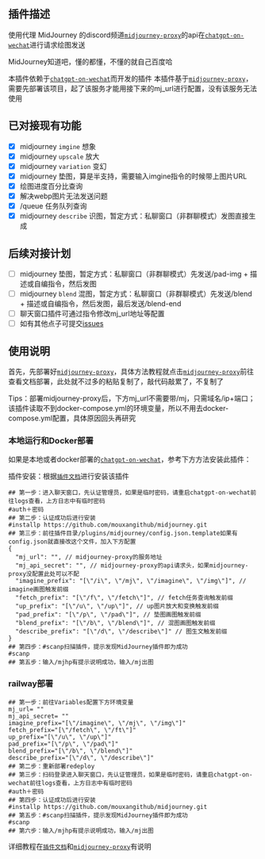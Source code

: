 ## 插件描述

使用代理 MidJourney 的discord频道[`midjourney-proxy`](https://github.com/novicezk/midjourney-proxy)的api在[`chatgpt-on-wechat`](https://github.com/zhayujie/chatgpt-on-wechat)进行请求绘图发送

MidJourney知道吧，懂的都懂，不懂的就自己百度哈

本插件依赖于[`chatgpt-on-wechat`](https://github.com/zhayujie/chatgpt-on-wechat)而开发的插件
本插件基于[`midjourney-proxy`](https://github.com/novicezk/midjourney-proxy)，需要先部署该项目，起了该服务才能用接下来的mj_url进行配置，没有该服务无法使用

## 已对接现有功能
- [x] midjourney `imgine` 想象
- [x] midjourney `upscale` 放大
- [x] midjourney `variation` 变幻
- [x] midjourney 垫图，算是半支持，需要输入imgine指令的时候带上图片URL
- [x] 绘图进度百分比查询
- [x] 解决webp图片无法发送问题
- [x] /queue 任务队列查询
- [x] midjourney `describe` 识图，暂定方式：私聊窗口（非群聊模式）发图直接生成

## 后续对接计划
- [ ] midjourney 垫图，暂定方式：私聊窗口（非群聊模式）先发送/pad-img + 描述或自编指令，然后发图
- [ ] midjourney `blend` 混图，暂定方式：私聊窗口（非群聊模式）先发送/blend + 描述或自编指令，然后发图，最后发送/blend-end
- [ ] 聊天窗口插件可通过指令修改mj_url地址等配置
- [ ] 如有其他点子可提交[issues](https://github.com/mouxangithub/midjourney/issues)

## 使用说明
首先，先部署好[`midjourney-proxy`](https://github.com/novicezk/midjourney-proxy)，具体方法教程就点击[`midjourney-proxy`](https://github.com/novicezk/midjourney-proxy)前往查看文档部署，此处就不过多的粘贴复制了，敲代码敲累了，不复制了

Tips：部署midjourney-proxy后，下方mj_url不需要带/mj，只需域名/ip+端口；该插件读取不到docker-compose.yml的环境变量，所以不用去docker-compose.yml配置，具体原因回头再研究

### 本地运行和Docker部署

如果是本地或者docker部署的[`chatgpt-on-wechat`](https://github.com/zhayujie/chatgpt-on-wechat)，参考下方方法安装此插件：

插件安装：根据[`插件文档`](https://github.com/zhayujie/chatgpt-on-wechat/tree/master/plugins#readme)进行安装该插件

```shell
## 第一步：进入聊天窗口，先认证管理员，如果是临时密码，请重启chatgpt-on-wechat前往logs查看，上方日志中有临时密码
#auth＋密码
## 第二步：认证成功后进行安装
#installp https://github.com/mouxangithub/midjourney.git
## 第三步：前往插件目录/plugins/midjourney/config.json.template如果有config.json就直接改这个文件，加入下方配置
{
  "mj_url": "", // midjourney-proxy的服务地址
  "mj_api_secret": "", // midjourney-proxy的api请求头，如果midjourney-proxy没配置此处可以不配
  "imagine_prefix": "[\"/i\", \"/mj\", \"/imagine\", \"/img\"]", // imagine画图触发前缀
  "fetch_prefix": "[\"/f\", \"/fetch\"]", // fetch任务查询触发前缀
  "up_prefix": "[\"/u\", \"/up\"]", // up图片放大和变换触发前缀
  "pad_prefix": "[\"/p\", \"/pad\"]", // 垫图画图触发前缀
  "blend_prefix": "[\"/b\", \"/blend\"]", // 混图画图触发前缀
  "describe_prefix": "[\"/d\", \"/describe\"]" // 图生文触发前缀
}
## 第四步：#scanp扫描插件，提示发现MidJourney插件即为成功
#scanp
## 第五步：输入/mjhp有提示说明成功，输入/mj出图
```

### railway部署

```shell
## 第一步：前往Variables配置下方环境变量
mj_url= ""
mj_api_secret= ""
imagine_prefix="[\"/imagine\", \"/mj\", \"/img\"]"
fetch_prefix="[\"/fetch\", \"/ft\"]"
up_prefix="[\"/u\", \"/up\"]"
pad_prefix="[\"/p\", \"/pad\"]"
blend_prefix="[\"/b\", \"/blend\"]"
describe_prefix="[\"/d\", \"/describe\"]"
## 第二步：重新部署redeploy
## 第三步：扫码登录进入聊天窗口，先认证管理员，如果是临时密码，请重启chatgpt-on-wechat前往logs查看，上方日志中有临时密码
#auth＋密码
## 第四步：认证成功后进行安装
#installp https://github.com/mouxangithub/midjourney.git
## 第五步：#scanp扫描插件，提示发现MidJourney插件即为成功
#scanp
## 第六步：输入/mjhp有提示说明成功，输入/mj出图
```

详细教程在[`插件文档`](https://github.com/zhayujie/chatgpt-on-wechat/tree/master/plugins#readme)和[`midjourney-proxy`](https://github.com/novicezk/midjourney-proxy)有说明
